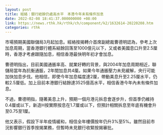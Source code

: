 ```yaml
---
layout: post
title: 經絡：銀行結餘仍處高水平　本港今年未有條件加息
date: 2022-02-08 18:41:37.000000000 +08:00
link: https://news.rthk.hk/rthk/ch/component/k2/1632614-20220208.htm
categories: rthk
---
```


市場預期美國聯儲局3月起加息。經絡按揭轉介首席副總裁曹德明認為，參考上次加息周期，當香港銀行體系結餘回落至1000億元以下，又或者美國息口升至2.5厘時，香港才考慮跟隨加息，相信香港最快明年初才會加息。

曹德明指出，目前美國通脹率高、就業好轉的背景，與2004年加息周期相近，聯儲局當年為抗衡通脤，2年間加息共4厘。如果今年通脹壓力未見緩解，央行可能加快加息步伐。他相信，即使今年加息幅度達2厘，帶動美息升至2.25厘水平，仍較2.5厘低。加上目前本港銀行結餘達3525億高水平，相信香港今年內未有條件加息。

不過，曹德明指，隨著美息上升，預期一個月港元拆息會逐步升，但首季仍維持0.4厘或以下，新造H按實際按息在1.7厘或以下，但預計相關拆息至年底有機會升至0.75至1厘。

他又表示，假設下半年疫情緩和，相信全年樓價按年仍升3%至5%。雖然目前市況影響銀行首季按揭業務，但暫時未見銀行收緊按揭審批。
